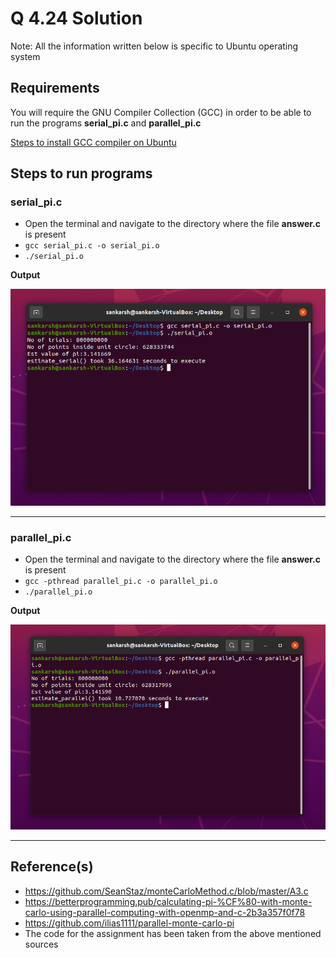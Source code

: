 
# Q 4.24 Solution

Note: All the information written below is specific to Ubuntu operating system


## Requirements

You will require the GNU Compiler Collection (GCC) in order to be able to run the programs **serial_pi.c** and **parallel_pi.c**

[Steps to install GCC compiler on Ubuntu](https://linuxize.com/post/how-to-install-gcc-compiler-on-ubuntu-18-04/#installing-gcc-on-ubuntu)



## Steps to run programs

### serial_pi.c
 - Open the terminal and navigate to the directory where the file **answer.c** is present
 - `gcc serial_pi.c -o serial_pi.o`
 - `./serial_pi.o`
 
  **Output**

 ![App Screenshot](https://github.com/sankronaldo/CS-252-OS-Assignment/blob/main/Q2-4.24/1.png)

---

### parallel_pi.c
 - Open the terminal and navigate to the directory where the file **answer.c** is present
 - `gcc -pthread parallel_pi.c -o parallel_pi.o`
 - `./parallel_pi.o`
 
  **Output**

 ![App Screenshot](https://github.com/sankronaldo/CS-252-OS-Assignment/blob/main/Q2-4.24/2.png)

---


## Reference(s)
- https://github.com/SeanStaz/monteCarloMethod.c/blob/master/A3.c
- https://betterprogramming.pub/calculating-pi-%CF%80-with-monte-carlo-using-parallel-computing-with-openmp-and-c-2b3a357f0f78
- https://github.com/ilias1111/parallel-monte-carlo-pi
- The code for the assignment has been taken from the above mentioned sources
